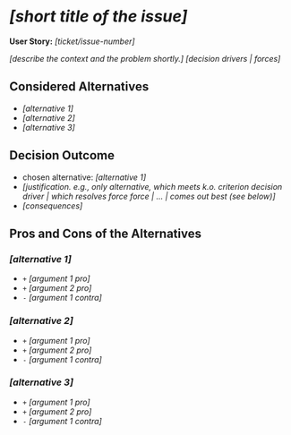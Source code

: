 # *[short title of the issue]*

**User Story:** *[ticket/issue-number]* <!-- optional -->

*[describe the context and the problem shortly.]*
*[decision drivers | forces]* <!-- optional -->

## Considered Alternatives

* *[alternative 1]*
* *[alternative 2]*
* *[alternative 3]*

## Decision Outcome

* chosen alternative: *[alternative 1]*
* *[justification. e.g., only alternative, which meets k.o. criterion decision driver | which resolves force force | ... | comes out best (see below)]*
* *[consequences]* <!-- optional -->

## Pros and Cons of the Alternatives <!-- optional -->

### *[alternative 1]*

* `+` *[argument 1 pro]*
* `+` *[argument 2 pro]*
* `-` *[argument 1 contra]*

### *[alternative 2]*

* `+` *[argument 1 pro]*
* `+` *[argument 2 pro]*
* `-` *[argument 1 contra]*

### *[alternative 3]*

* `+` *[argument 1 pro]*
* `+` *[argument 2 pro]*
* `-` *[argument 1 contra]*
